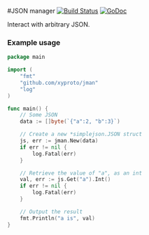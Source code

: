 #JSON manager [![Build Status](https://travis-ci.org/xyproto/jman.svg?branch=master)](https://travis-ci.org/xyproto/jman) [![GoDoc](https://godoc.org/github.com/xyproto/jman?status.svg)](http://godoc.org/github.com/xyproto/jman)

Interact with arbitrary JSON.

### Example usage

~~~go
package main

import (
	"fmt"
	"github.com/xyproto/jman"
	"log"
)

func main() {
	// Some JSON
	data := []byte(`{"a":2, "b":3}`)

	// Create a new *simplejson.JSON struct
	js, err := jman.New(data)
	if err != nil {
		log.Fatal(err)
	}

	// Retrieve the value of "a", as an int
	val, err := js.Get("a").Int()
	if err != nil {
		log.Fatal(err)
	}

	// Output the result
	fmt.Println("a is", val)
}
~~~
